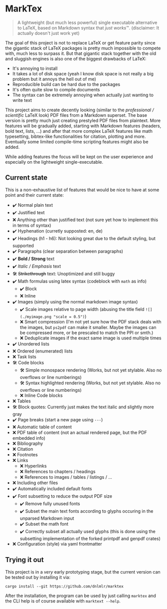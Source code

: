 # MarkTex

> A lightweight (but much less powerful) single executable alternative to LaTeX, based on Markdown syntax that *just works*™. (disclaimer: It actually doesn't just work yet)

The goal of this project is not to replace LaTeX or get feature parity since the gigantic stack of LaTeX packages is pretty much impossible to compete with, much less to surpass it. But that gigantic stack together with the old and sluggish engines is also one of the biggest drawbacks of LaTeX:
- It's annoying to install
- It takes a lot of disk space (yeah I know disk space is not really a big problem but it annoys the hell out of me)
- Reproducible build can be hard due to the packages
- It's often quite slow to compile documents
- The syntax can be extremely annoying when actually just wanting to write text

This project aims to create decently looking (similar to the *professional / scientific* LaTeX look) PDF files from a Markdown superset. The base version is pretty much just creating prestyled PDF files from plaintext. More features will be gradually added, starting with Markdown features (headers, bold text, lists, ...) and after that more complex LaTeX features like math typesetting, bibtex-like functionalities for citation, plotting and more. Eventually some limited compile-time scripting features might also be added.

While adding features the focus will be kept on the user experience and especially on the lightweight single-executable. 

## Current state

This is a non-exhaustive list of features that would be nice to have at some point and their current state:

- ✔️ Normal plain text
- ✔️ Justified text
- ❌ Anything other than justified text (not sure yet how to implement this in terms of syntax)
- ✔️ Hyphenation (curretly supposted: en, de)
- ✔️ Headings (h1 - h6): Not looking great due to the default styling, but supported
- ✔️ Paragraphs (clear separation between paragraphs)
- ✔️ **Bold / Strong** text 
- ✔️ *Italic / Emphasis* text
- 🛠️ ~~Strikethrough~~ text: Unoptimized and still buggy
- ✔️ Math formulas using latex syntax (codeblock with `math` as info)
  - ✔️ Block
  - ❌ Inline
- ✔️ Images (simply using the normal markdown image syntax)
  - ✔️ Scale images relative to page width (abusing the title field `![](./myimage.png "scale = 0.5")`)
  - ❌ Smart compression (I'm not yet sure how the PDF stack deals with the images, but `ps2pdf` can make it smaller. Maybe the images can be compressed more, or be prescaled to match the PPI or smth.)
  - ❌ Deduplicate images if the exact same image is used multiple times
- ✔️ Unordered lists
- ❌ Ordered (enumerated) lists
- ❌ Task lists
- 🛠️ Code blocks
  - 🛠️ Simple monospace rendering (Works, but not yet stylable. Also no overflows or line numberings)
  - 🛠️ Syntax highlighted rendering (Works, but not yet stylable. Also no overflows or line numberings)
  - ❌ Inline Code blocks
- ❌ Tables
- 🛠️ Block quotes: Currently just makes the text italic and slightly more gray
- ✔️ Page breaks (start a new page using `---`)
- ❌ Automatic table of content
- ❌ PDF table of content (not an actual rendered page, but the PDF embedded info)
- ❌ Bibliography
- ❌ Citation
- ❌ Footnotes
- ❌ Links
  - ❌ Hyperlinks
  - ❌ References to chapters / headings
  - ❌ References to images / tables / listings / ...
- ❌ Including other files
- ✔️ Automatically included default fonts
- ✔️ Font subsetting to reduce the output PDF size
  - ✔️ Remove fully unused fonts
  - ✔️ Subset the main text fonts according to glyphs occuring in the unparsed Markdown input
  - ✔️ Subset the math font
  - ✔️ Correctly subset all actually used glyphs (this is done using the subsetting implementation of the forked printpdf and genpdf crates)
- ❌ Configuration (style) via yaml frontmatter

## Trying it out

This project is in a *very* early prototyping stage, but the current version can be tested out by installing it via: 
```
cargo install --git https://github.com/dnlmlr/marktex
```

After the installation, the program can be used by just calling `marktex` and the CLI help is of course available with `marktext --help`.

